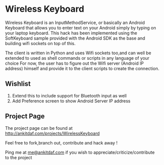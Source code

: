 Wireless Keyboard
=================

Wireless Keyboard is an InputMethodService, or basically an Android Keyboard that allows you to enter text on your Android simply by typing on your laptop keyboard.
This hack has been implemented using the SoftKeyboard sample provided with the Android SDK as the base and building wifi sockets on top of this.

The client is written in Python and uses Wifi sockets too,and can well be extended to used as shell commands or scripts in any language of your choice
For now, the user has to figure out the Wifi server (Android IP address) himself and provide it to the client scripts to create the connection.


Wishlist
--------

1. Extend this to include support for Bluetooth input as well
2. Add Preference screen to show Android Server IP address

Project Page
------------

The project page can be found at http://ankitdaf.com/projects/WirelessKeyboard

Feel free to fork,branch out, contribute and hack away !

Ping me at me@ankitdaf.com if you wish to appreciate/criticize/contribute to the project
